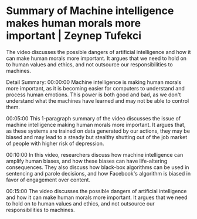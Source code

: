 # Summary of Machine intelligence makes human morals more important | Zeynep Tufekci

The video discusses the possible dangers of artificial intelligence and how it can make human morals more important. It argues that we need to hold on to human values and ethics, and not outsource our responsibilities to machines.

Detail Summary: 
00:00:00
Machine intelligence is making human morals more important, as it is becoming easier for computers to understand and process human emotions. This power is both good and bad, as we don't understand what the machines have learned and may not be able to control them.

00:05:00
This 1-paragraph summary of the video discusses the issue of machine intelligence making human morals more important. It argues that, as these systems are trained on data generated by our actions, they may be biased and may lead to a steady but stealthy shutting out of the job market of people with higher risk of depression.

00:10:00
In this video, researchers discuss how machine intelligence can amplify human biases, and how these biases can have life-altering consequences. They also discuss how black-box algorithms can be used in sentencing and parole decisions, and how Facebook's algorithm is biased in favor of engagement over content.

00:15:00
The video discusses the possible dangers of artificial intelligence and how it can make human morals more important. It argues that we need to hold on to human values and ethics, and not outsource our responsibilities to machines.

